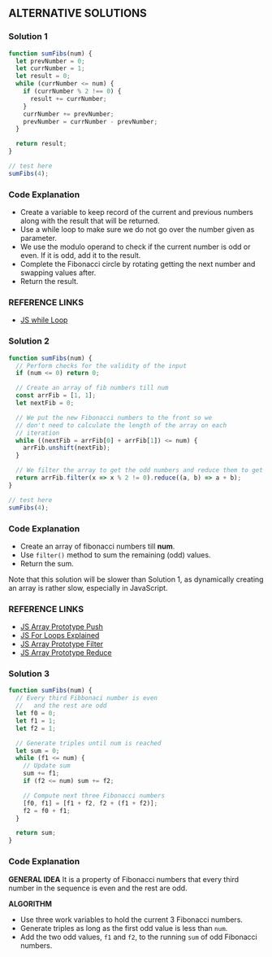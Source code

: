 ## ALTERNATIVE SOLUTIONS

### Solution 1
```js
function sumFibs(num) {
  let prevNumber = 0;
  let currNumber = 1;
  let result = 0;
  while (currNumber <= num) {
    if (currNumber % 2 !== 0) {
      result += currNumber;
    }
    currNumber += prevNumber;
    prevNumber = currNumber - prevNumber;
  }

  return result;
}

// test here
sumFibs(4);
```

### Code Explanation
- Create a variable to keep record of the current and previous numbers along with the result that will be returned.
- Use a while loop to make sure we do not go over the number given as parameter.
- We use the modulo operand to check if the current number is odd or even.  If it is odd, add it to the result.
- Complete the Fibonacci circle by rotating getting the next number and swapping values after.
- Return the result.

### REFERENCE LINKS
- [JS while Loop](http://forum.freecodecamp.org/t/javascript-while-loop/14668)

### Solution 2
```js
function sumFibs(num) {
  // Perform checks for the validity of the input
  if (num <= 0) return 0;

  // Create an array of fib numbers till num
  const arrFib = [1, 1];
  let nextFib = 0;

  // We put the new Fibonacci numbers to the front so we
  // don't need to calculate the length of the array on each
  // iteration
  while ((nextFib = arrFib[0] + arrFib[1]) <= num) {
    arrFib.unshift(nextFib);
  }

  // We filter the array to get the odd numbers and reduce them to get their sum.
  return arrFib.filter(x => x % 2 != 0).reduce((a, b) => a + b);
}

// test here
sumFibs(4);
```

### Code Explanation
- Create an array of fibonacci numbers till **num**.
- Use `filter()` method to sum the remaining (odd) values.
- Return the sum.

Note that this solution will be slower than Solution 1, as dynamically creating an array is rather slow, especially in JavaScript.

### REFERENCE LINKS
- [JS Array Prototype Push](https://forum.freecodecamp.org/t/how-to-use-javascript-array-prototype-push-javascript-push-explained-with-examples/14298)
- [JS For Loops Explained](https://forum.freecodecamp.org/t/what-are-for-loops-and-how-do-you-use-them-in-javascript/14670)
- [JS Array Prototype Filter](https://forum.freecodecamp.org/t/how-to-use-javascript-array-prototype-filter-filter-explained-with-examples/14289)
- [JS Array Prototype Reduce](https://forum.freecodecamp.org/t/how-to-use-the-javascript-array-prototype-reduce-javascript-reduce-explained-with-examples/14299)

### Solution 3
```js
function sumFibs(num) {
  // Every third Fibbonaci number is even
  //   and the rest are odd
  let f0 = 0;
  let f1 = 1;
  let f2 = 1;

  // Generate triples until num is reached
  let sum = 0;
  while (f1 <= num) {
    // Update sum
    sum += f1;
    if (f2 <= num) sum += f2;

    // Compute next three Fibonacci numbers
    [f0, f1] = [f1 + f2, f2 + (f1 + f2)];
    f2 = f0 + f1;
  }

  return sum;
}
```

### Code Explanation
**GENERAL IDEA**
It is a property of Fibonacci numbers that every third number in the sequence is even and the rest are odd.

**ALGORITHM**
- Use three work variables to hold the current 3 Fibonacci numbers.
- Generate triples as long as the first odd value is less than `num`.
- Add the two odd values, `f1` and `f2`, to the running `sum` of odd Fibonacci numbers.

